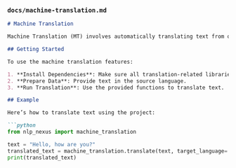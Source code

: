 
### `docs/machine-translation.md`

```markdown
# Machine Translation

Machine Translation (MT) involves automatically translating text from one language to another.

## Getting Started

To use the machine translation features:

1. **Install Dependencies**: Make sure all translation-related libraries are installed.
2. **Prepare Data**: Provide text in the source language.
3. **Run Translation**: Use the provided functions to translate text.

## Example

Here’s how to translate text using the project:

```python
from nlp_nexus import machine_translation

text = "Hello, how are you?"
translated_text = machine_translation.translate(text, target_language='es')
print(translated_text)
